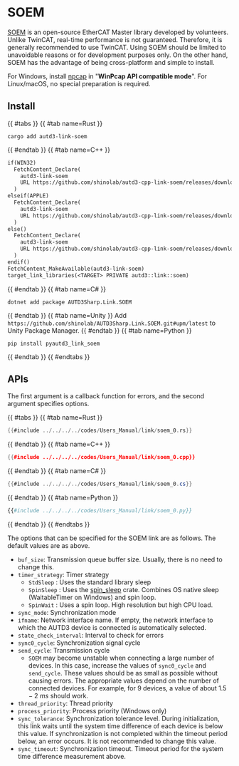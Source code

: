 # SOEM

[SOEM](https://github.com/OpenEtherCATsociety/SOEM) is an open-source EtherCAT Master library developed by volunteers.
Unlike TwinCAT, real-time performance is not guaranteed.
Therefore, it is generally recommended to use TwinCAT.
Using SOEM should be limited to unavoidable reasons or for development purposes only.
On the other hand, SOEM has the advantage of being cross-platform and simple to install.

For Windows, install [npcap](https://nmap.org/npcap/) in "**WinPcap API compatible mode**".
For Linux/macOS, no special preparation is required.

## Install

{{ #tabs }}
{{ #tab name=Rust }}
```shell
cargo add autd3-link-soem
```
{{ #endtab }}
{{ #tab name=C++ }}
```cpp,name=CMakeLists.txt
if(WIN32)
  FetchContent_Declare(
    autd3-link-soem
    URL https://github.com/shinolab/autd3-cpp-link-soem/releases/download/v30.0.1/autd3-link-soem-v30.0.1-win-x64.zip
  )
elseif(APPLE)
  FetchContent_Declare(
    autd3-link-soem
    URL https://github.com/shinolab/autd3-cpp-link-soem/releases/download/v30.0.1/autd3-link-soem-v30.0.1-macos-aarch64.tar.gz
  )
else()
  FetchContent_Declare(
    autd3-link-soem
    URL https://github.com/shinolab/autd3-cpp-link-soem/releases/download/v30.0.1/autd3-link-soem-v30.0.1-linux-x64.tar.gz
  )
endif()
FetchContent_MakeAvailable(autd3-link-soem)
target_link_libraries(<TARGET> PRIVATE autd3::link::soem)
```
{{ #endtab }}
{{ #tab name=C# }}
```shell
dotnet add package AUTD3Sharp.Link.SOEM
```
{{ #endtab }}
{{ #tab name=Unity }}
Add `https://github.com/shinolab/AUTD3Sharp.Link.SOEM.git#upm/latest` to Unity Package Manager.
{{ #endtab }}
{{ #tab name=Python }}
```shell
pip install pyautd3_link_soem
```
{{ #endtab }}
{{ #endtabs }}

## APIs

The first argument is a callback function for errors, and the second argument specifies options.

{{ #tabs }}
{{ #tab name=Rust }}
```rust
{{#include ../../../../codes/Users_Manual/link/soem_0.rs}}
```
{{ #endtab }}
{{ #tab name=C++ }}
```cpp
{{#include ../../../../codes/Users_Manual/link/soem_0.cpp}}
```
{{ #endtab }}
{{ #tab name=C# }}
```cs
{{#include ../../../../codes/Users_Manual/link/soem_0.cs}}
```
{{ #endtab }}
{{ #tab name=Python }}
```python
{{#include ../../../../codes/Users_Manual/link/soem_0.py}}
```
{{ #endtab }}
{{ #endtabs }}

The options that can be specified for the SOEM link are as follows.
The default values are as above.

- `buf_size`: Transmission queue buffer size. Usually, there is no need to change this.
- `timer_strategy`: Timer strategy
    - `StdSleep`  : Uses the standard library sleep
    - `SpinSleep` : Uses the [spin_sleep](https://docs.rs/spin_sleep/latest/spin_sleep/) crate. Combines OS native sleep (WaitableTimer on Windows) and spin loop.
    - `SpinWait`  : Uses a spin loop. High resolution but high CPU load.
- `sync_mode`: Synchronization mode
- `ifname`: Network interface name. If empty, the network interface to which the AUTD3 device is connected is automatically selected.
- `state_check_interval`: Interval to check for errors
- `sync0_cycle`: Synchronization signal cycle
- `send_cycle`: Transmission cycle
    - `SOEM` may become unstable when connecting a large number of devices. In this case, increase the values of `sync0_cycle` and `send_cycle`. These values should be as small as possible without causing errors. The appropriate values depend on the number of connected devices. For example, for 9 devices, a value of about $1.5-\SI{2}{ms}$ should work.
- `thread_priority`: Thread priority
- `process_priority`: Process priority (Windows only) 
- `sync_tolerance`: Synchronization tolerance level. During initialization, this link waits until the system time difference of each device is below this value. If synchronization is not completed within the timeout period below, an error occurs. It is not recommended to change this value.
- `sync_timeout`: Synchronization timeout. Timeout period for the system time difference measurement above.
